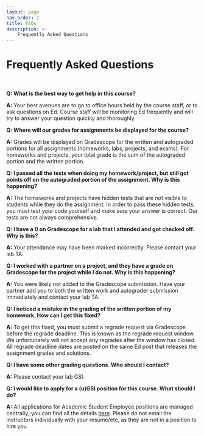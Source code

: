 ```yaml
---
layout: page
nav_order: 2
title: FAQs
description: >-
    Frequently Asked Questions
---
```


# Frequently Asked Questions

<br>

**Q: What is the best way to get help in this course?**

**A:** Your best avenues are to go to office hours held by the course staff, or to ask questions on Ed. Course staff will be monitoring Ed frequently and will try to answer your question quickly and thoroughly.

**Q: Where will our grades for assignments be displayed for the course?**

**A:** Grades will be displayed on Gradescope for the written and autograded portions for all assignments (homeworks, labs, projects, and exams). For homeworks and projects, your total grade is the sum of the autograded portion and the written portion.

**Q: I passed all the tests when doing my homework/project, but still got points off on the autograded portion of the assignment. Why is this happening?**

**A:** The homeworks and projects have hidden tests that are not visible to students while they do the assignment. In order to pass these hidden tests, you must test your code yourself and make sure your answer is correct. Our tests are not always comprehensive.

**Q: I have a 0 on Gradescope for a lab that I attended and got checked off. Why is this?**

**A:** Your attendance may have been marked incorrectly. Please contact your lab TA.

**Q: I worked with a partner on a project, and they have a grade on Gradescope for the project while I do not. Why is this happening?**

**A:** You were likely not added to the Gradescope submission. Have your partner add you to both the written work and autograder submission immediately and contact your lab TA. 

**Q: I noticed a mistake in the grading of the written portion of my homework. How can I get this fixed?**

**A:** To get this fixed, you must submit a regrade request via Gradescope before the regrade deadline. This is known as the regrade request window. We unfortunately will not accept any regrades after the window has closed. All regrade deadline dates are posted on the same Ed post that releases the assignment grades and solutions.

**Q: I have some other grading questions. Who should I contact?**

**A:** Please contact your lab GSI.

**Q: I would like to apply for a (u)GSI position for this course. What should I do?**

**A:** All applications for Academic Student Employee positions are managed centrally; you can find all the details [here](https://cdss.berkeley.edu/dsus/student-opportunities/joining-data-course-staff). Please do not email the instructors individually with your resume/etc, as they are not in a position to hire you.

<script src="../assets/darkmode.js"></script>
<script>
  window.addEventListener("DOMContentLoaded", (event) => {
    onLoad();
});
</script>
